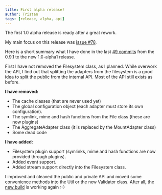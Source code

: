 ```yaml
---
title: First alpha release!
author: Tristan
tags: [release, alpha, api]
---
```


The first 1.0 alpha release is ready after a great rework.

My main focus on this release was [issue #78](https://github.com/filicious/core/issues/78).

Here is a short summary what I have done in the last [49 commits](https://github.com/filicious/core/compare/0.9.1...1.0-alpha1)
from the 0.9.1 to the new 1.0-alpha1 release.

First I have not removed the Filesystem class, as I planned.
While overwork the API, I find out that splitting the adapters from the
filesystem is a good idea to split the public from the internal API.
Most of the API still exists as before.

**I have removed:**

- The cache classes (that are never used yet)
- The global configuration object (each adapter must store its own configuration).
- The symlink, mime and hash functions from the File class (these are now plugins)
- The AggregateAdapter class (it is replaced by the MountAdapter class)
- Some dead code

**I have added:**

- Filesystem plugin support (symlinks, mime and hash functions are now provided through plugins).
- Added event support.
- Added stream support directly into the Filesystem class.

I improved and cleaned the public and private API and moved some convenience methods into the Util or the new
Validator class. After all, the [new build](https://travis-ci.org/filicious/core/builds/32444809) is working again :-)
